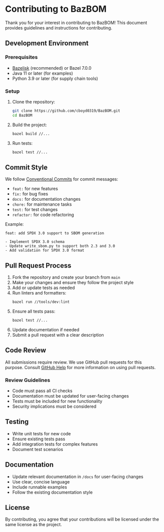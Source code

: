 # Contributing to BazBOM

Thank you for your interest in contributing to BazBOM! This document provides guidelines and instructions for contributing.

## Development Environment

### Prerequisites

- [Bazelisk](https://github.com/bazelbuild/bazelisk) (recommended) or Bazel 7.0.0
- Java 11 or later (for examples)
- Python 3.9 or later (for supply chain tools)

### Setup

1. Clone the repository:
   ```bash
   git clone https://github.com/cboyd0319/BazBOM.git
   cd BazBOM
   ```

2. Build the project:
   ```bash
   bazel build //...
   ```

3. Run tests:
   ```bash
   bazel test //...
   ```

## Commit Style

We follow [Conventional Commits](https://www.conventionalcommits.org/) for commit messages:

- `feat:` for new features
- `fix:` for bug fixes
- `docs:` for documentation changes
- `chore:` for maintenance tasks
- `test:` for test changes
- `refactor:` for code refactoring

Example:
```
feat: add SPDX 3.0 support to SBOM generation

- Implement SPDX 3.0 schema
- Update write_sbom.py to support both 2.3 and 3.0
- Add validation for SPDX 3.0 format
```

## Pull Request Process

1. Fork the repository and create your branch from `main`
2. Make your changes and ensure they follow the project style
3. Add or update tests as needed
4. Run linters and formatters:
   ```bash
   bazel run //tools/dev:lint
   ```
5. Ensure all tests pass:
   ```bash
   bazel test //...
   ```
6. Update documentation if needed
7. Submit a pull request with a clear description

## Code Review

All submissions require review. We use GitHub pull requests for this purpose. Consult
[GitHub Help](https://help.github.com/articles/about-pull-requests/) for more information on using pull requests.

### Review Guidelines

- Code must pass all CI checks
- Documentation must be updated for user-facing changes
- Tests must be included for new functionality
- Security implications must be considered

## Testing

- Write unit tests for new code
- Ensure existing tests pass
- Add integration tests for complex features
- Document test scenarios

## Documentation

- Update relevant documentation in `/docs` for user-facing changes
- Use clear, concise language
- Include runnable examples
- Follow the existing documentation style

## License

By contributing, you agree that your contributions will be licensed under the same license as the project.
